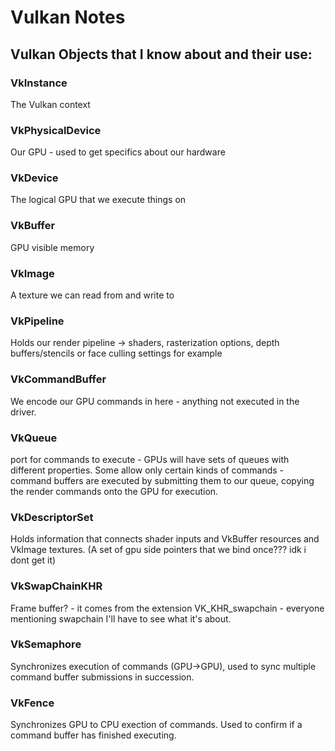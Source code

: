 # Vulkan Notes

## Vulkan Objects that I know about and their use:

### VkInstance
The Vulkan context

### VkPhysicalDevice
Our GPU - used to get specifics about our hardware

### VkDevice
The logical GPU that we execute things on

### VkBuffer
GPU visible memory

### VkImage
A texture we can read from and write to

### VkPipeline
Holds our render pipeline -> shaders, rasterization options, depth buffers/stencils or face culling settings for example

### VkCommandBuffer
We encode our GPU commands in here - anything not executed in the driver.

### VkQueue
port for commands to execute - GPUs will have sets of queues with different properties. 
Some allow only certain kinds of commands - command buffers are executed by submitting them to our queue, copying the render commands onto the GPU for execution.

### VkDescriptorSet
Holds information that connects shader inputs and VkBuffer resources and VkImage textures. (A set of gpu side pointers that we bind once??? idk i dont get it)

### VkSwapChainKHR
Frame buffer? - it comes from the extension VK_KHR_swapchain - everyone mentioning swapchain I'll have to see what it's about.

### VkSemaphore
Synchronizes execution of commands (GPU->GPU), used to sync multiple command buffer submissions in succession.

### VkFence
Synchronizes GPU to CPU exection of commands. Used to confirm if a command buffer has finished executing.


